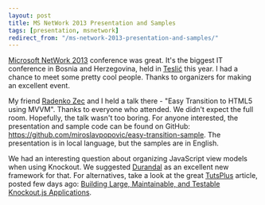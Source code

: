```yaml
---
layout: post
title: MS NetWork 2013 Presentation and Samples
tags: [presentation, msnetwork]
redirect_from: "/ms-network-2013-presentation-and-samples/"
---
```


[Microsoft NetWork 2013](http://msnetwork.ba) conference was great. It's the biggest IT conference in Bosnia and Herzegovina, held in [Teslić](http://en.wikipedia.org/wiki/Tesli%C4%87) this year. I had a chance to meet some pretty cool people. Thanks to organizers for making an excellent event.

My friend [Radenko Zec](http://blog.developers.ba/) and I held a talk there - "Easy Transition to HTML5 using MVVM". Thanks to everyone who attended. We didn't expect the full room. Hopefully, the talk wasn't too boring. For anyone interested, the presentation and sample code can be found on GitHub: <https://github.com/miroslavpopovic/easy-transition-sample>. The presentation is in local language, but the samples are in English.

We had an interesting question about organizing JavaScript view models when using Knockout. We suggested [Durandal](http://durandaljs.com/) as an excellent new framework for that. For alternatives, take a look at the great [TutsPlus](http://net.tutsplus.com/) article, posted few days ago: [Building Large, Maintainable, and Testable Knockout.js Applications](http://net.tutsplus.com/tutorials/javascript-ajax/building-large-maintainable-and-testable-knockout-js-applications/).
